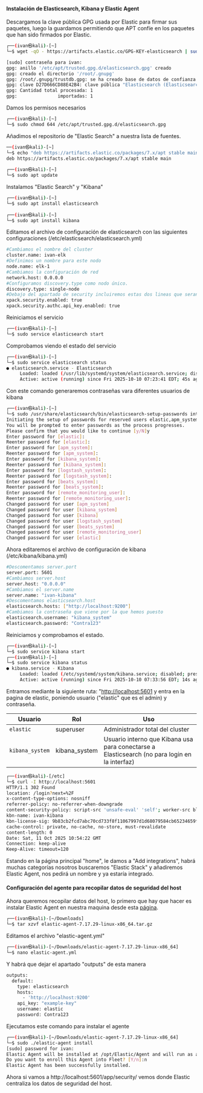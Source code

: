 #### Instalación de Elasticsearch, Kibana y Elastic Agent

Descargamos la clave pública GPG usada por Elastic para firmar sus paquetes, luego la guardamos permitiendo que APT confíe en los paquetes que han sido firmados por Elastic.

```bash
┌──(ivan㉿kali)-[~]
└─$ wget -qO - https://artifacts.elastic.co/GPG-KEY-elasticsearch | sudo gpg --no-default-keyring --keyring gnupg-ring:/etc/apt/trusted.gpg.d/elasticsearch.gpg --import

[sudo] contraseña para ivan: 
gpg: anillo '/etc/apt/trusted.gpg.d/elasticsearch.gpg' creado
gpg: creado el directorio '/root/.gnupg'
gpg: /root/.gnupg/trustdb.gpg: se ha creado base de datos de confianza
gpg: clave D27D666CD88E42B4: clave pública "Elasticsearch (Elasticsearch Signing Key) <dev_ops@elasticsearch.org>" importada
gpg: Cantidad total procesada: 1
gpg:               importadas: 1
```

Damos los permisos necesarios

``` bash
┌──(ivan㉿kali)-[~]
└─$ sudo chmod 644 /etc/apt/trusted.gpg.d/elasticsearch.gpg
```

Añadimos el repositorio de "Elastic Search" a nuestra lista de fuentes.

``` bash
──(ivan㉿kali)-[~]
└─$ echo "deb https://artifacts.elastic.co/packages/7.x/apt stable main" | sudo tee -a /etc/apt/sources.list.d/elastic-7.x.list
deb https://artifacts.elastic.co/packages/7.x/apt stable main
                                                             
┌──(ivan㉿kali)-[~]
└─$ sudo apt update
```

Instalamos "Elastic Search" y "Kibana"

```bash
┌──(ivan㉿kali)-[~]
└─$ sudo apt install elasticsearch
 
┌──(ivan㉿kali)-[~]
└─$ sudo apt install kibana 
```

Editamos el archivo de configuración de elasticsearch con las siguientes configuraciones (/etc/elasticsearch/elasticsearch.yml)

```bash
#Cambiamos el nombre del cluster  
cluster.name: ivan-elk  
#Definimos un nombre para este nodo  
node.name: elk-1 
#Cambiamos la configuración de red  
network.host: 0.0.0.0  
#Configuramos discovery.type como nodo único.  
discovery.type: single-node
#Debajo del apartado de security incluiremos estas dos lineas que seran imprescindibles para instalar "Elastic Agent"
xpack.security.enabled: true
xpack.security.authc.api_key.enabled: true
```

Reiniciamos el servicio

```bash
┌──(ivan㉿kali)-[~]
└─$ sudo service elasticsearch start 
```

Comprobamos viendo el estado del servicio

``` bash
┌──(ivan㉿kali)-[~]
└─$ sudo service elasticsearch status
● elasticsearch.service - Elasticsearch
     Loaded: loaded (/usr/lib/systemd/system/elasticsearch.service; disabled; preset: disabled)
     Active: active (running) since Fri 2025-10-10 07:23:41 EDT; 45s ago
```

Con este comando generaremos contraseñas vara diferentes usuarios de kibana

```bash
┌──(ivan㉿kali)-[~]
└─$ sudo /usr/share/elasticsearch/bin/elasticsearch-setup-passwords interactive         
Initiating the setup of passwords for reserved users elastic,apm_system,kibana,kibana_system,logstash_system,beats_system,remote_monitoring_user.
You will be prompted to enter passwords as the process progresses.
Please confirm that you would like to continue [y/N]y
Enter password for [elastic]: 
Reenter password for [elastic]: 
Enter password for [apm_system]: 
Reenter password for [apm_system]: 
Enter password for [kibana_system]: 
Reenter password for [kibana_system]: 
Enter password for [logstash_system]: 
Reenter password for [logstash_system]: 
Enter password for [beats_system]: 
Reenter password for [beats_system]: 
Enter password for [remote_monitoring_user]: 
Reenter password for [remote_monitoring_user]: 
Changed password for user [apm_system]
Changed password for user [kibana_system]
Changed password for user [kibana]
Changed password for user [logstash_system]
Changed password for user [beats_system]
Changed password for user [remote_monitoring_user]
Changed password for user [elastic]
```

Ahora editaremos el archivo de configuración de kibana (/etc/kibana/kibana.yml)

```bash
#Descomentamos server.port 
server.port: 5601
#Cambiamos server.host 
server.host: "0.0.0.0"  
#Cambiamos el server.name  
server.name: "ivan-kibana"   
#Descomentamos elasticsearch.host  
elasticsearch.hosts: ["http://localhost:9200"]
#Cambiamos la contraseña que viene por la que hemos puesto
elasticsearch.username: "kibana_system"
elasticsearch.password: "Contra123"
```

Reiniciamos y comprobamos el estado.

```bash
┌──(ivan㉿kali)-[~]
└─$ sudo service kibana start                                                                                                                                          
┌──(ivan㉿kali)-[~]
└─$ sudo service kibana status                                                                  
● kibana.service - Kibana
     Loaded: loaded (/etc/systemd/system/kibana.service; disabled; preset: disabled)
     Active: active (running) since Fri 2025-10-10 07:33:56 EDT; 14s ago
```

Entramos mediante la siguiente ruta: "[http://localhost:5601](http://localhost:5601/) y entra en la pagina de elastic, poniendo usuario ("elastic" que es el admin) y contraseña.

| Usuario         | Rol           | Uso                                                                                           |
| --------------- | ------------- | --------------------------------------------------------------------------------------------- |
| `elastic`       | superuser     | Administrador total del cluster                                                               |
| `kibana_system` | kibana_system | Usuario interno que Kibana usa para conectarse a Elasticsearch (no para login en la interfaz) |

``` bash
┌──(ivan㉿kali)-[/etc]
└─$ curl -I http://localhost:5601
HTTP/1.1 302 Found
location: /login?next=%2F
x-content-type-options: nosniff
referrer-policy: no-referrer-when-downgrade
content-security-policy: script-src 'unsafe-eval' 'self'; worker-src blob: 'self'; style-src 'unsafe-inline' 'self'
kbn-name: ivan-kibana
kbn-license-sig: 9b83cb2fcd7abc70cd733f8f11067997d1d68079584cb65234659ff73f933e5a
cache-control: private, no-cache, no-store, must-revalidate
content-length: 0
Date: Sat, 11 Oct 2025 10:54:22 GMT
Connection: keep-alive
Keep-Alive: timeout=120
```

Estando en la página principal "home", le damos a "Add integrations", habrá muchas categorías nosotros buscaremos "Elastic Stack" y añadiremos Elastic Agent, nos pedirá un nombre y ya estaría integrado. 

#### Configuración del agente para recopilar datos de seguridad del host

Ahora queremos recopilar datos del host, lo primero que hay que hacer es instalar Elastic Agent en nuestra maquina desde esta [página](https://www.elastic.co/downloads/past-releases/elastic-agent-7-17-29).

``` bash
┌──(ivan㉿kali)-[~/Downloads]
└─$ tar xzvf elastic-agent-7.17.29-linux-x86_64.tar.gz
```

Editamos el archivo "elastic-agent.yml"

```bash
┌──(ivan㉿kali)-[~/Downloads/elastic-agent-7.17.29-linux-x86_64]
└─$ nano elastic-agent.yml
```

Y habrá que dejar el apartado "outputs" de esta manera

```bash
outputs:  
  default:
    type: elasticsearch
    hosts: 
      - 'http://localhost:9200'
    api_key: "example-key"
    username: elastic
    password: Contra123
```

Ejecutamos este comando para instalar el agente

``` bash
┌──(ivan㉿kali)-[~/Downloads/elastic-agent-7.17.29-linux-x86_64]
└─$ sudo ./elastic-agent install                                                             
[sudo] password for ivan: 
Elastic Agent will be installed at /opt/Elastic/Agent and will run as a service. Do you want to continue? [Y/n]:y
Do you want to enroll this Agent into Fleet? [Y/n]:n
Elastic Agent has been successfully installed.
```

Ahora si vamos a http://localhost:5601/app/security/  vemos donde Elastic centraliza los datos de seguridad del host.
